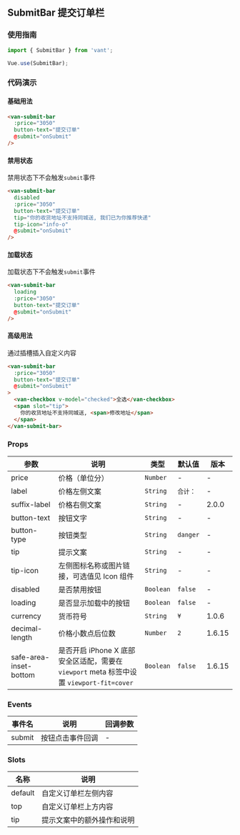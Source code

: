 ## SubmitBar 提交订单栏

### 使用指南
``` javascript
import { SubmitBar } from 'vant';

Vue.use(SubmitBar);
```

### 代码演示

#### 基础用法

```html
<van-submit-bar
  :price="3050"
  button-text="提交订单"
  @submit="onSubmit"
/>
```

#### 禁用状态

禁用状态下不会触发`submit`事件

```html
<van-submit-bar
  disabled
  :price="3050"
  button-text="提交订单"
  tip="你的收货地址不支持同城送, 我们已为你推荐快递"
  tip-icon="info-o"
  @submit="onSubmit"
/>
```

#### 加载状态

加载状态下不会触发`submit`事件

```html
<van-submit-bar
  loading
  :price="3050"
  button-text="提交订单"
  @submit="onSubmit"
/>
```

#### 高级用法

通过插槽插入自定义内容

```html
<van-submit-bar
  :price="3050"
  button-text="提交订单"
  @submit="onSubmit"
>
  <van-checkbox v-model="checked">全选</van-checkbox>
  <span slot="tip">
    你的收货地址不支持同城送, <span>修改地址</span>
  </span>
</van-submit-bar>
```

### Props

| 参数 | 说明 | 类型 | 默认值 | 版本 |
|------|------|------|------|------|
| price | 价格（单位分） | `Number` | - | - |
| label | 价格左侧文案 | `String` | `合计：` | - |
| suffix-label | 价格右侧文案 | `String` | - | 2.0.0 |
| button-text | 按钮文字 | `String` | - | - |
| button-type | 按钮类型 | `String` | `danger` | - |
| tip | 提示文案 |  `String` | - | - |
| tip-icon | 左侧图标名称或图片链接，可选值见 Icon 组件 |  `String` | - | - |
| disabled | 是否禁用按钮 | `Boolean` | `false` | - |
| loading | 是否显示加载中的按钮 |  `Boolean` | `false` | - |
| currency | 货币符号 | `String` | `¥` | 1.0.6 |
| decimal-length | 价格小数点后位数 | `Number` | `2` | 1.6.15 | 
| safe-area-inset-bottom | 是否开启 iPhone X 底部安全区适配，需要在 `viewport` meta 标签中设置 `viewport-fit=cover` | `Boolean` | `false` | 1.6.15 |

### Events

| 事件名 | 说明 | 回调参数 |
|------|------|------|
| submit | 按钮点击事件回调 | - |

### Slots

| 名称 | 说明 |
|------|------|
| default | 自定义订单栏左侧内容 |
| top | 自定义订单栏上方内容 |
| tip | 提示文案中的额外操作和说明 |
